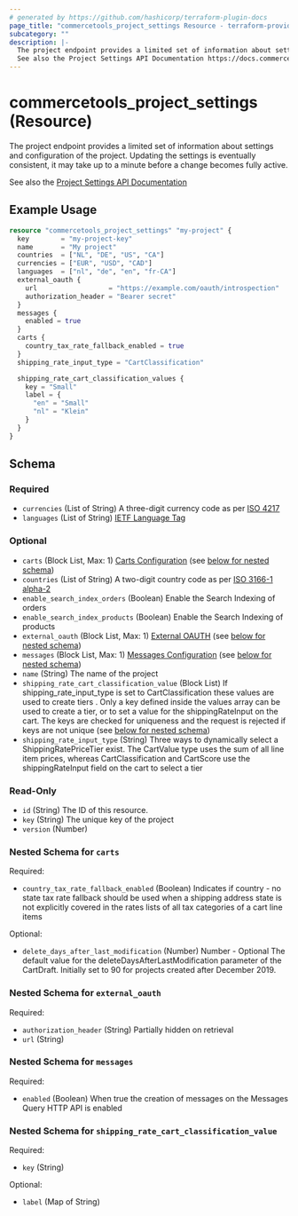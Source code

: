 ```yaml
---
# generated by https://github.com/hashicorp/terraform-plugin-docs
page_title: "commercetools_project_settings Resource - terraform-provider-commercetools"
subcategory: ""
description: |-
  The project endpoint provides a limited set of information about settings and configuration of the project. Updating the settings is eventually consistent, it may take up to a minute before a change becomes fully active.
  See also the Project Settings API Documentation https://docs.commercetools.com/api/projects/project
---
```


# commercetools_project_settings (Resource)

The project endpoint provides a limited set of information about settings and configuration of the project. Updating the settings is eventually consistent, it may take up to a minute before a change becomes fully active.

See also the [Project Settings API Documentation](https://docs.commercetools.com/api/projects/project)

## Example Usage

```terraform
resource "commercetools_project_settings" "my-project" {
  key        = "my-project-key"
  name       = "My project"
  countries  = ["NL", "DE", "US", "CA"]
  currencies = ["EUR", "USD", "CAD"]
  languages  = ["nl", "de", "en", "fr-CA"]
  external_oauth {
    url                  = "https://example.com/oauth/introspection"
    authorization_header = "Bearer secret"
  }
  messages {
    enabled = true
  }
  carts {
    country_tax_rate_fallback_enabled = true
  }
  shipping_rate_input_type = "CartClassification"

  shipping_rate_cart_classification_values {
    key = "Small"
    label = {
      "en" = "Small"
      "nl" = "Klein"
    }
  }
}
```

<!-- schema generated by tfplugindocs -->
## Schema

### Required

- `currencies` (List of String) A three-digit currency code as per [ISO 4217](https://en.wikipedia.org/wiki/ISO_4217)
- `languages` (List of String) [IETF Language Tag](https://en.wikipedia.org/wiki/IETF_language_tag)

### Optional

- `carts` (Block List, Max: 1) [Carts Configuration](https://docs.commercetools.com/api/projects/project#carts-configuration) (see [below for nested schema](#nestedblock--carts))
- `countries` (List of String) A two-digit country code as per [ISO 3166-1 alpha-2](https://en.wikipedia.org/wiki/ISO_3166-1_alpha-2)
- `enable_search_index_orders` (Boolean) Enable the Search Indexing of orders
- `enable_search_index_products` (Boolean) Enable the Search Indexing of products
- `external_oauth` (Block List, Max: 1) [External OAUTH](https://docs.commercetools.com/api/projects/project#externaloauth) (see [below for nested schema](#nestedblock--external_oauth))
- `messages` (Block List, Max: 1) [Messages Configuration](https://docs.commercetools.com/api/projects/project#messages-configuration) (see [below for nested schema](#nestedblock--messages))
- `name` (String) The name of the project
- `shipping_rate_cart_classification_value` (Block List) If shipping_rate_input_type is set to CartClassification these values are used to create tiers
. Only a key defined inside the values array can be used to create a tier, or to set a value for the shippingRateInput on the cart. The keys are checked for uniqueness and the request is rejected if keys are not unique (see [below for nested schema](#nestedblock--shipping_rate_cart_classification_value))
- `shipping_rate_input_type` (String) Three ways to dynamically select a ShippingRatePriceTier exist. The CartValue type uses the sum of all line item prices, whereas CartClassification and CartScore use the shippingRateInput field on the cart to select a tier

### Read-Only

- `id` (String) The ID of this resource.
- `key` (String) The unique key of the project
- `version` (Number)

<a id="nestedblock--carts"></a>
### Nested Schema for `carts`

Required:

- `country_tax_rate_fallback_enabled` (Boolean) Indicates if country - no state tax rate fallback should be used when a shipping address state is not explicitly covered in the rates lists of all tax categories of a cart line items

Optional:

- `delete_days_after_last_modification` (Number) Number - Optional The default value for the deleteDaysAfterLastModification parameter of the CartDraft. Initially set to 90 for projects created after December 2019.


<a id="nestedblock--external_oauth"></a>
### Nested Schema for `external_oauth`

Required:

- `authorization_header` (String) Partially hidden on retrieval
- `url` (String)


<a id="nestedblock--messages"></a>
### Nested Schema for `messages`

Required:

- `enabled` (Boolean) When true the creation of messages on the Messages Query HTTP API is enabled


<a id="nestedblock--shipping_rate_cart_classification_value"></a>
### Nested Schema for `shipping_rate_cart_classification_value`

Required:

- `key` (String)

Optional:

- `label` (Map of String)


